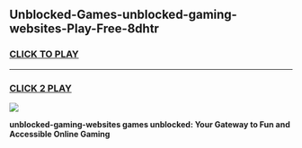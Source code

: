 
## Unblocked-Games-unblocked-gaming-websites-Play-Free-8dhtr
<h3>
<a href="https://premium76.site?title=unblocked-gaming-websites&ref=23A">CLICK TO PLAY</a></h3>
<hr>

<h3>
<a href="https://premium76.site?title=unblocked-gaming-websites&ref=23A">CLICK 2 PLAY</a>
  
</h3>

<a href="https://premium76.site?title=unblocked-gaming-websites&ref=23A"><img src="https://clearcache.store/games.png"></a>


**unblocked-gaming-websites games unblocked: Your Gateway to Fun and Accessible Online Gaming**
